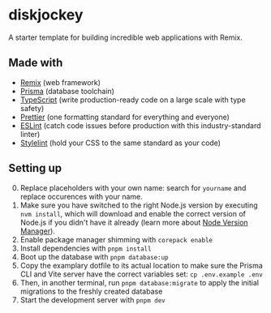 # diskjockey

A starter template for building incredible web applications with Remix.

## Made with

- [Remix](https://remix.run/) (web framework)
- [Prisma](https://www.prisma.io/) (database toolchain)
- [TypeScript](https://www.typescriptlang.org/) (write production-ready code on a large scale with type safety)
- [Prettier](https://prettier.io/) (one formatting standard for everything and everyone)
- [ESLint](https://eslint.org/) (catch code issues before production with this industry-standard linter)
- [Stylelint](https://stylelint.io/) (hold your CSS to the same standard as your code)

## Setting up

0. Replace placeholders with your own name: search for `yourname` and replace occurences with your name.
1. Make sure you have switched to the right Node.js version by executing `nvm install`, which will download and enable the correct version of Node.js if you didn't have it already (learn more about [Node Version Manager](https://github.com/nvm-sh/nvm)).
2. Enable package manager shimming with `corepack enable`
3. Install dependencies with `pnpm install`
4. Boot up the database with `pnpm database:up`
5. Copy the examplary dotfile to its actual location to make sure the Prisma CLI and Vite server have the correct variables set: `cp .env.example .env`
6. Then, in another terminal, run `pnpm database:migrate` to apply the initial migrations to the freshly created database
7. Start the development server with `pnpm dev`
